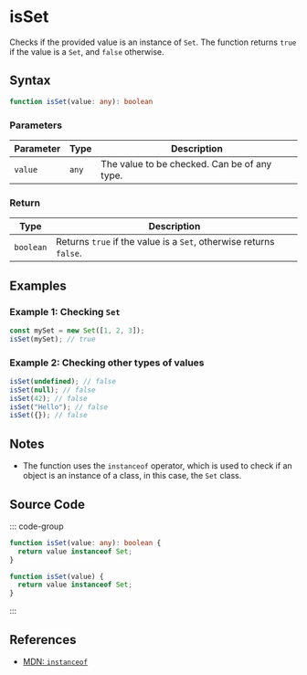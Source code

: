 # isSet  
Checks if the provided value is an instance of `Set`. The function returns `true` if the value is a `Set`, and `false` otherwise.

## Syntax
```typescript
function isSet(value: any): boolean
```

### Parameters

| Parameter | Type      | Description                               |
|-----------|-----------|-------------------------------------------|
| `value`   | `any`     | The value to be checked. Can be of any type. |

### Return

| Type     | Description                                  |
|----------|--------------------------------------------|
| `boolean`| Returns `true` if the value is a `Set`, otherwise returns `false`. |

## Examples

### Example 1: Checking `Set`
```typescript
const mySet = new Set([1, 2, 3]);
isSet(mySet); // true
```

### Example 2: Checking other types of values
```typescript
isSet(undefined); // false
isSet(null); // false
isSet(42); // false
isSet("Hello"); // false
isSet({}); // false
```

## Notes
- The function uses the `instanceof` operator, which is used to check if an object is an instance of a class, in this case, the `Set` class.

## Source Code
::: code-group

```typescript
function isSet(value: any): boolean {
  return value instanceof Set;
}
```

```javascript
function isSet(value) {
  return value instanceof Set;
}
```
:::

## References
- [MDN: `instanceof`](https://developer.mozilla.org/en-US/docs/Web/JavaScript/Reference/Operators/instanceof)